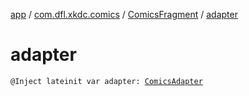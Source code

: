 [app](../../index.md) / [com.dfl.xkdc.comics](../index.md) / [ComicsFragment](index.md) / [adapter](./adapter.md)

# adapter

`@Inject lateinit var adapter: `[`ComicsAdapter`](../-comics-adapter/index.md)